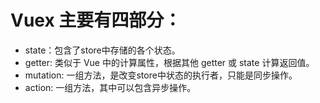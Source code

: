 # Vuex 主要有四部分：
- state：包含了store中存储的各个状态。
- getter: 类似于 Vue 中的计算属性，根据其他 getter 或 state 计算返回值。
- mutation: 一组方法，是改变store中状态的执行者，只能是同步操作。
- action: 一组方法，其中可以包含异步操作。